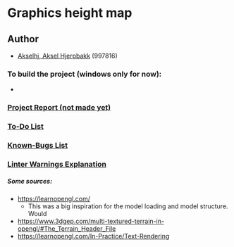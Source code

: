 
# Graphics height map



## Author
- [Akselhj, Aksel Hjerpbakk](https://github.com/Avokadoen) (997816)




### To build the project (windows only for now):
-


### [Project Report (not made yet)]()


### [To-Do List](TODO-LIST.md)


### [Known-Bugs List](KNOWN-BUGS.md)

### [Linter Warnings Explanation](LINTER-WARNING.md)




##### Some sources:
- https://learnopengl.com/
    - This was a big inspiration for the model loading and model structure.
      Would
- https://www.3dgep.com/multi-textured-terrain-in-opengl/#The_Terrain_Header_File
- https://learnopengl.com/In-Practice/Text-Rendering
